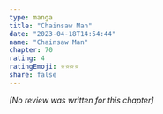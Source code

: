 ```yaml
---
type: manga
title: "Chainsaw Man"
date: "2023-04-18T14:54:44"
name: "Chainsaw Man"
chapter: 70
rating: 4
ratingEmoji: ⭐️⭐️⭐️⭐️
share: false
---
```


*[No review was written for this chapter]*
